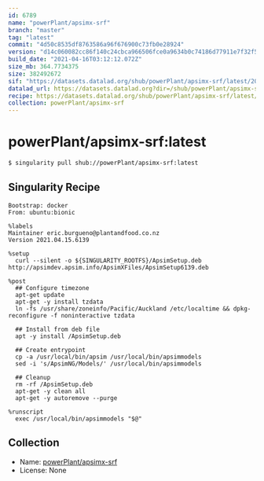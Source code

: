 ```yaml
---
id: 6789
name: "powerPlant/apsimx-srf"
branch: "master"
tag: "latest"
commit: "4d50c8535df8763586a96f676900c73fb0e28924"
version: "d14c060082cc86f140c24cbca966506fce0a9634b0c74186d77911e7f32f5bfd"
build_date: "2021-04-16T03:12:12.072Z"
size_mb: 364.7734375
size: 382492672
sif: "https://datasets.datalad.org/shub/powerPlant/apsimx-srf/latest/2021-04-16-4d50c853-d14c0600/d14c060082cc86f140c24cbca966506fce0a9634b0c74186d77911e7f32f5bfd.sif"
datalad_url: https://datasets.datalad.org?dir=/shub/powerPlant/apsimx-srf/latest/2021-04-16-4d50c853-d14c0600/
recipe: https://datasets.datalad.org/shub/powerPlant/apsimx-srf/latest/2021-04-16-4d50c853-d14c0600/Singularity
collection: powerPlant/apsimx-srf
---
```


# powerPlant/apsimx-srf:latest

```bash
$ singularity pull shub://powerPlant/apsimx-srf:latest
```

## Singularity Recipe

```singularity
Bootstrap: docker
From: ubuntu:bionic

%labels
Maintainer eric.burgueno@plantandfood.co.nz
Version 2021.04.15.6139

%setup
  curl --silent -o ${SINGULARITY_ROOTFS}/ApsimSetup.deb http://apsimdev.apsim.info/ApsimXFiles/ApsimSetup6139.deb

%post
  ## Configure timezone
  apt-get update
  apt-get -y install tzdata
  ln -fs /usr/share/zoneinfo/Pacific/Auckland /etc/localtime && dpkg-reconfigure -f noninteractive tzdata
  
  ## Install from deb file
  apt -y install /ApsimSetup.deb
  
  ## Create entrypoint
  cp -a /usr/local/bin/apsim /usr/local/bin/apsimmodels
  sed -i 's/ApsimNG/Models/' /usr/local/bin/apsimmodels

  ## Cleanup
  rm -rf /ApsimSetup.deb
  apt-get -y clean all
  apt-get -y autoremove --purge

%runscript
  exec /usr/local/bin/apsimmodels "$@"
```

## Collection

 - Name: [powerPlant/apsimx-srf](https://github.com/powerPlant/apsimx-srf)
 - License: None

